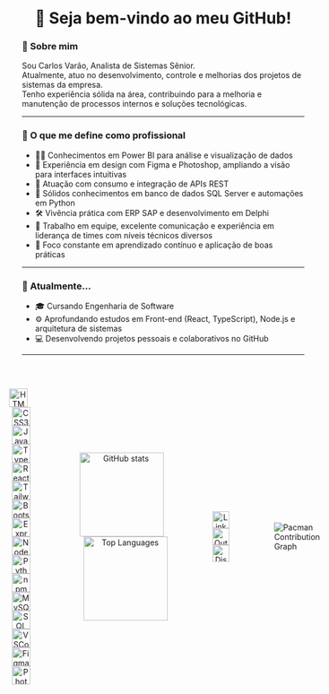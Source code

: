 <h1 align="center">👋 Seja bem-vindo ao meu GitHub!</h1>

<!-- Sobre mim -->
<p align="left">
  
### 🧠 Sobre mim

Sou Carlos Varão, Analista de Sistemas Sênior.<br>
Atualmente, atuo no desenvolvimento, controle e melhorias dos projetos de sistemas da empresa.<br>
Tenho experiência sólida na área, contribuindo para a melhoria e manutenção de processos internos e soluções tecnológicas.

</p>

---

<!-- O que me define -->
<p align="left">

### 💼 O que me define como profissional

- 👨‍💻 Conhecimentos em Power BI para análise e visualização de dados  
- 🎨 Experiência em design com Figma e Photoshop, ampliando a visão para interfaces intuitivas  
- 🔌 Atuação com consumo e integração de APIs REST  
- 🧠 Sólidos conhecimentos em banco de dados SQL Server e automações em Python  
- 🛠️ Vivência prática com ERP SAP e desenvolvimento em Delphi  
- 🤝 Trabalho em equipe, excelente comunicação e experiência em liderança de times com níveis técnicos diversos  
- 🚀 Foco constante em aprendizado contínuo e aplicação de boas práticas  

</p>

---

<!-- Atualmente -->
<p align="left">

### 🌱 Atualmente...

- 🎓 Cursando Engenharia de Software  
- ⚙️ Aprofundando estudos em Front-end (React, TypeScript), Node.js e arquitetura de sistemas  
- 💻 Desenvolvendo projetos pessoais e colaborativos no GitHub  

</p>

---

<!-- Tecnologias (icons inline centralizados) -->
<div style="display: flex; align-items: center; justify-content: center; gap: 40px; margin: 30px 0; flex-wrap: nowrap; min-height: 210px;">

  <!-- Tecnologias (icons) -->
<div align="center" style="margin: 30px 0;">
  <img src="https://cdn.jsdelivr.net/gh/devicons/devicon/icons/html5/html5-original.svg" height="33" alt="HTML5" />
  <img src="https://cdn.jsdelivr.net/gh/devicons/devicon/icons/css3/css3-original.svg" height="33" alt="CSS3" style="margin-left:10px" />
  <img src="https://cdn.jsdelivr.net/gh/devicons/devicon/icons/javascript/javascript-original.svg" height="33" alt="JavaScript" style="margin-left:10px" />
  <img src="https://cdn.jsdelivr.net/gh/devicons/devicon/icons/typescript/typescript-original.svg" height="33" alt="TypeScript" style="margin-left:10px" />
  <img src="https://cdn.jsdelivr.net/gh/devicons/devicon/icons/react/react-original.svg" height="33" alt="React" style="margin-left:10px" />
  <img src="https://skillicons.dev/icons?i=tailwind" height="33" alt="Tailwind CSS" style="margin-left:10px" />
  <img src="https://cdn.jsdelivr.net/gh/devicons/devicon/icons/bootstrap/bootstrap-original.svg" height="33" alt="Bootstrap" style="margin-left:10px" />
  <img src="https://skillicons.dev/icons?i=express" height="33" alt="Express" style="margin-left:10px" />
  <img src="https://cdn.jsdelivr.net/gh/devicons/devicon/icons/nodejs/nodejs-original.svg" height="33" alt="Node.js" style="margin-left:10px" />
  <img src="https://cdn.jsdelivr.net/gh/devicons/devicon/icons/python/python-original.svg" height="33" alt="Python" style="margin-left:10px" />
  <img src="https://cdn.jsdelivr.net/gh/devicons/devicon/icons/npm/npm-original-wordmark.svg" height="33" alt="npm" style="margin-left:10px" />
  <img src="https://cdn.jsdelivr.net/gh/devicons/devicon/icons/mysql/mysql-original.svg" height="33" alt="MySQL" style="margin-left:10px" />
  <img src="https://cdn.jsdelivr.net/gh/devicons/devicon/icons/microsoftsqlserver/microsoftsqlserver-plain.svg" height="33" alt="SQL Server" style="margin-left:10px" />
  <img src="https://cdn.jsdelivr.net/gh/devicons/devicon/icons/vscode/vscode-original.svg" height="33" alt="VSCode" style="margin-left:10px" />
  <img src="https://cdn.jsdelivr.net/gh/devicons/devicon/icons/figma/figma-original.svg" height="33" alt="Figma" style="margin-left:10px" />
  <img src="https://skillicons.dev/icons?i=ps" height="33" alt="Photoshop" style="margin-left:10px" />
</div>

<br>

<!-- GitHub Stats lado a lado -->
<div align="center">
  <img src="https://github-readme-stats.vercel.app/api?username=CarlosVarao&show_icons=true&theme=gotham&locale=en" height="150" alt="GitHub stats" />
  <img src="https://github-readme-stats.vercel.app/api/top-langs?username=CarlosVarao&layout=compact&langs_count=5&theme=gotham&locale=pt-br" height="150" alt="Top Languages" style="margin-left:15px" />
</div>

<br>

<!-- Ícones de contato centralizados -->
<div align="center">
  <a href="https://linkedin.com/in/carlosvaraofrontend" target="_blank" rel="noopener noreferrer">
    <img src="https://img.shields.io/badge/LinkedIn-0077B5?style=for-the-badge&logo=linkedin&logoColor=white" height="30" alt="LinkedIn" />
  </a>
  <a href="mailto:carlosvarao.frontend@hotmail.com" target="_blank" rel="noopener noreferrer">
    <img src="https://img.shields.io/badge/Outlook-0078D4?style=for-the-badge&logo=microsoft-outlook&logoColor=white" height="30" alt="Outlook Email" />
  </a>
  <a href="https://discord.gg/seulink" target="_blank" rel="noopener noreferrer">
    <img src="https://img.shields.io/badge/Discord-7289DA?style=for-the-badge&logo=discord&logoColor=white" height="30" alt="Discord" />
  </a>
</div>

---

<!-- Pacman contribution graph (responde ao modo dark/light) -->
<picture>
  <source media="(prefers-color-scheme: dark)" srcset="https://raw.githubusercontent.com/CarlosVarao/CarlosVarao/output/pacman-contribution-graph-dark.svg" />
  <source media="(prefers-color-scheme: light)" srcset="https://raw.githubusercontent.com/CarlosVarao/CarlosVarao/output/pacman-contribution-graph.svg" />
  <img alt="Pacman Contribution Graph" src="https://raw.githubusercontent.com/CarlosVarao/CarlosVarao/output/pacman-contribution-graph.svg" style="display: block; margin: 20px auto;" />
</picture>
